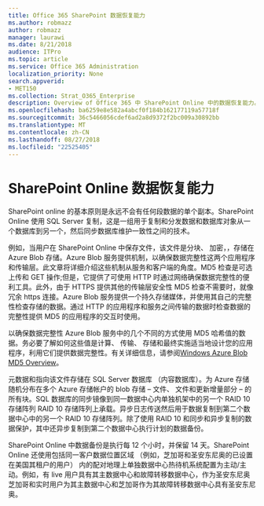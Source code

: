 ```yaml
---
title: Office 365 SharePoint 数据恢复能力
ms.author: robmazz
author: robmazz
manager: laurawi
ms.date: 8/21/2018
audience: ITPro
ms.topic: article
ms.service: Office 365 Administration
localization_priority: None
search.appverid:
- MET150
ms.collection: Strat_O365_Enterprise
description: Overview of Office 365 中 SharePoint Online 中的数据恢复能力。
ms.openlocfilehash: ba6259e8e582a4abcf0f184b162177119a57718f
ms.sourcegitcommit: 36c5466056cdef6ad2a8d9372f2bc009a30892bb
ms.translationtype: MT
ms.contentlocale: zh-CN
ms.lasthandoff: 08/27/2018
ms.locfileid: "22525405"
---
```

# <a name="sharepoint-online-data-resiliency"></a>SharePoint Online 数据恢复能力
SharePoint online 的基本原则是永远不会有任何段数据的单个副本。SharePoint Online 使用 SQL Server 复制，这是一组用于复制和分发数据和数据库对象从一个数据库到另一个，然后同步数据库维护一致性之间的技术。 

例如，当用户在 SharePoint Online 中保存文件，该文件是分块、 加密，，存储在 Azure Blob 存储。Azure Blob 服务提供机制，以确保数据完整性这两个应用程序和传输层。此文章将详细介绍这些机制从服务和客户端的角度。MD5 检查是可选上传和 GET 操作;但是，它提供了可使用 HTTP 时通过网络确保数据完整性的便利工具。此外，由于 HTTPS 提供其他的传输层安全性 MD5 检查不需要时，就像冗余 https 连接。Azure Blob 服务提供一个持久存储媒体，并使用其自己的完整性检查存储的数据。通过 HTTP 的应用程序和服务之间传输的数据时检查数据的完整性提供 MD5 的应用程序的交互时使用。 

以确保数据完整性 Azure Blob 服务中的几个不同的方式使用 MD5 哈希值的数据。务必要了解如何这些值是计算、 传输、 存储和最终实施适当地设计您的应用程序，利用它们提供数据完整性。有关详细信息，请参阅[Windows Azure Blob MD5 Overview](http://blogs.msdn.com/b/windowsazurestorage/archive/2011/02/18/windows-azure-blob-md5-overview.aspx)。 

元数据和指向该文件存储在 SQL Server 数据库 （内容数据库）。为 Azure 存储随机分布在多个 Azure 存储帐户的 blob 存储 – 文件、 文件和更新增量部分 – 的所有块。SQL 数据库的同步镜像到同一数据中心内单独机架中的另一个 RAID 10 存储阵列 RAID 10 存储阵列上承载。异步日志传送然后用于数据复制到第二个数据中心中的另一个 RAID 10 存储阵列。除了使用 RAID 10 和同步和异步复制的数据保护，其中还异步复制到第二个数据中心执行计划的数据备份。 

SharePoint Online 中数据备份是执行每 12 个小时，并保留 14 天。SharePoint Online 还使用包括同一客户数据位置区域 （例如，芝加哥和圣安东尼奥的已设置在美国其租户的用户） 内的配对地理上单独数据中心热待机系统配置为主动/主动。例如，有 live 用户具有其主数据中心和故障转移数据中心，作为圣安东尼奥芝加哥和实时用户为其主数据中心和芝加哥作为其故障转移数据中心具有圣安东尼奥。 